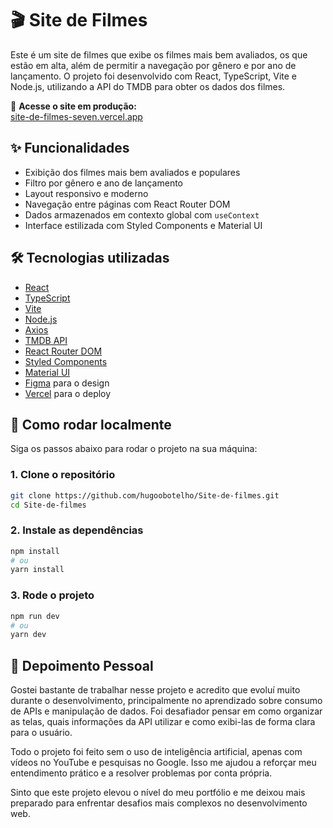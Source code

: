 # 🎬 Site de Filmes

Este é um site de filmes que exibe os filmes mais bem avaliados, os que estão em alta, além de permitir a navegação por gênero e por ano de lançamento. O projeto foi desenvolvido com React, TypeScript, Vite e Node.js, utilizando a API do TMDB para obter os dados dos filmes.

🔗 **Acesse o site em produção:**  
[site-de-filmes-seven.vercel.app](https://site-de-filmes-seven.vercel.app)

## ✨ Funcionalidades

- Exibição dos filmes mais bem avaliados e populares
- Filtro por gênero e ano de lançamento
- Layout responsivo e moderno
- Navegação entre páginas com React Router DOM
- Dados armazenados em contexto global com `useContext`
- Interface estilizada com Styled Components e Material UI

## 🛠️ Tecnologias utilizadas

- [React](https://reactjs.org/)
- [TypeScript](https://www.typescriptlang.org/)
- [Vite](https://vitejs.dev/)
- [Node.js](https://nodejs.org/)
- [Axios](https://axios-http.com/)
- [TMDB API](https://www.themoviedb.org/)
- [React Router DOM](https://reactrouter.com/)
- [Styled Components](https://styled-components.com/)
- [Material UI](https://mui.com/)
- [Figma](https://figma.com/) para o design
- [Vercel](https://vercel.com/) para o deploy

## 🚀 Como rodar localmente

Siga os passos abaixo para rodar o projeto na sua máquina:

### 1. Clone o repositório

```bash
git clone https://github.com/hugoobotelho/Site-de-filmes.git
cd Site-de-filmes
```

### 2. Instale as dependências

```bash
npm install
# ou
yarn install
```

### 3. Rode o projeto

```bash
npm run dev
# ou
yarn dev
```

## 💬 Depoimento Pessoal

Gostei bastante de trabalhar nesse projeto e acredito que evoluí muito durante o desenvolvimento, principalmente no aprendizado sobre consumo de APIs e manipulação de dados. Foi desafiador pensar em como organizar as telas, quais informações da API utilizar e como exibi-las de forma clara para o usuário.

Todo o projeto foi feito sem o uso de inteligência artificial, apenas com vídeos no YouTube e pesquisas no Google. Isso me ajudou a reforçar meu entendimento prático e a resolver problemas por conta própria.

Sinto que este projeto elevou o nível do meu portfólio e me deixou mais preparado para enfrentar desafios mais complexos no desenvolvimento web.

